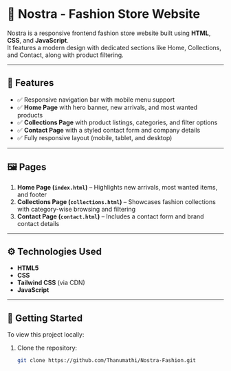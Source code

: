 # 👗 Nostra - Fashion Store Website  

Nostra is a responsive frontend fashion store website built using **HTML**, **CSS**, and **JavaScript**.  
It features a modern design with dedicated sections like Home, Collections, and Contact, along with product filtering.  

---

## 📌 Features  
- ✅ Responsive navigation bar with mobile menu support  
- ✅ **Home Page** with hero banner, new arrivals, and most wanted products  
- ✅ **Collections Page** with product listings, categories, and filter options  
- ✅ **Contact Page** with a styled contact form and company details  
- ✅ Fully responsive layout (mobile, tablet, and desktop)  

---

## 🖼️ Pages  
1. **Home Page (`index.html`)** – Highlights new arrivals, most wanted items, and footer
2. **Collections Page (`collections.html`)** – Showcases fashion collections with category-wise browsing and filtering  
3. **Contact Page (`contact.html`)** – Includes a contact form and brand contact details  

---

## ⚙️ Technologies Used  
- **HTML5**
- **CSS** 
- **Tailwind CSS** (via CDN)  
- **JavaScript**  

---

## 🚀 Getting Started  
To view this project locally:  

1. Clone the repository:  
   ```bash
   git clone https://github.com/Thanumathi/Nostra-Fashion.git
